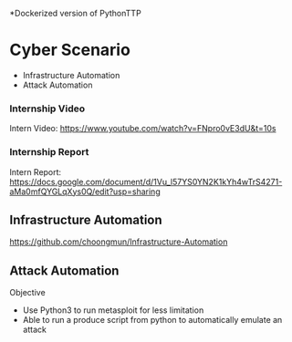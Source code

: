 *Dockerized version of PythonTTP

Cyber Scenario
=============
* Infrastructure Automation
* Attack Automation

### Internship Video ###
Intern Video: https://www.youtube.com/watch?v=FNpro0vE3dU&t=10s

### Internship Report ###
Intern Report: https://docs.google.com/document/d/1Vu_l57YS0YN2K1kYh4wTrS4271-aMa0mfQYGLqXys0Q/edit?usp=sharing

Infrastructure Automation
---------------
https://github.com/choongmun/Infrastructure-Automation

Attack Automation
---------------
Objective
* Use Python3 to run metasploit for less limitation 
* Able to run a produce script from python to automatically emulate an attack
